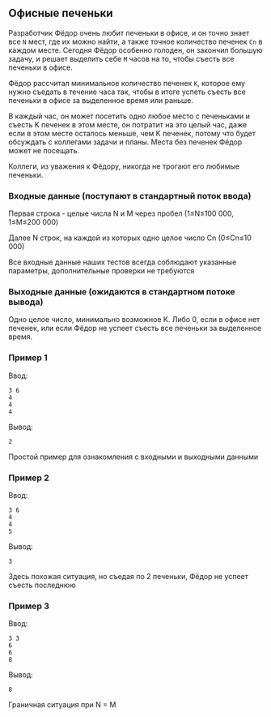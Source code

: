## Офисные печеньки

Разработчик Фёдор очень любит печеньки в офисе, и он точно знает все `N` мест, где их можно найти, а также точное
количество печенек `Сn` в каждом месте. Сегодня Фёдор особенно голоден, он закончил большую задачу, и решает выделить
себе `M` часов на то, чтобы съесть все печеньки в офисе.

Фёдор рассчитал минимальное количество печенек `K`, которое ему нужно съедать в течение часа так, чтобы в итоге успеть 
съесть все печеньки в офисе за выделенное время или раньше.

В каждый час, он может посетить одно любое место с печеньками и съесть K печенек в этом месте, он потратит 
на это целый час, даже если в этом месте осталось меньше, чем K печенек, потому что будет обсуждать с коллегами задачи
и планы. Места без печенек Фёдор может не посещать.

Коллеги, из уважения к Фёдору, никогда не трогают его любимые печеньки.

### Входные данные (поступают в стандартный поток ввода)

Первая строка - целые числа N и M через пробел (1≤N≤100 000, 1≤M≤200 000)

Далее N строк, на каждой из которых одно целое число Cn (0≤Cn≤10 000)

Все входные данные наших тестов всегда соблюдают указанные параметры, дополнительные проверки не требуются

### Выходные данные (ожидаются в стандартном потоке вывода)

Одно целое число, минимально возможное K. Либо 0, если в офисе нет печенек, или если Фёдор не успеет 
съесть все печеньки за выделенное время.

### Пример 1

Ввод:

    3 6
    4
    4
    4

Вывод:

    2

Простой пример для ознакомления с входными и выходными данными

### Пример 2

Ввод:

    3 6
    4
    4
    5

Вывод:

    3

Здесь похожая ситуация, но съедая по 2 печеньки, Фёдор не успеет съесть последнюю

### Пример 3

Ввод:

    3 3
    6
    6
    8

Вывод:

    8

Граничная ситуация при N = M
